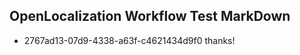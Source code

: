## OpenLocalization Workflow Test MarkDown
* 2767ad13-07d9-4338-a63f-c4621434d9f0 
thanks!<!--HONumber=Mar16_HO3-->

